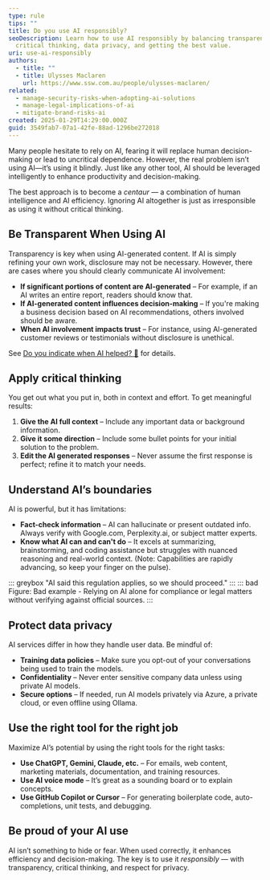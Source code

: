 ```yaml
---
type: rule
tips: ""
title: Do you use AI responsibly?
seoDescription: Learn how to use AI responsibly by balancing transparency,
  critical thinking, data privacy, and getting the best value.
uri: use-ai-responsibly
authors:
  - title: ""
  - title: Ulysses Maclaren
    url: https://www.ssw.com.au/people/ulysses-maclaren/
related:
  - manage-security-risks-when-adopting-ai-solutions
  - manage-legal-implications-of-ai
  - mitigate-brand-risks-ai
created: 2025-01-29T14:29:00.000Z
guid: 3549fab7-07a1-42fe-88ad-1296be272018
---
```

Many people hesitate to rely on AI, fearing it will replace human decision-making or lead to uncritical dependence. However, the real problem isn’t using AI—it’s using it blindly. Just like any other tool, AI should be leveraged intelligently to enhance productivity and decision-making. 

The best approach is to become a *centaur* — a combination of human intelligence and AI efficiency. Ignoring AI altogether is just as irresponsible as using it without critical thinking.

<!--endintro-->

## Be Transparent When Using AI

Transparency is key when using AI-generated content. If AI is simply refining your own work, disclosure may not be necessary. However, there are cases where you should clearly communicate AI involvement:

* **If significant portions of content are AI-generated** – For example, if an AI writes an entire report, readers should know that.
* **If AI-generated content influences decision-making** – If you're making a business decision based on AI recommendations, others involved should be aware.
* **When AI involvement impacts trust** – For instance, using AI-generated customer reviews or testimonials without disclosure is unethical.

See [Do you indicate when AI helped? 🤖](https://www.ssw.com.au/rules/indicate-ai-helped/) for details.

## Apply critical thinking

You get out what you put in, both in context and effort. To get meaningful results:

1. **Give the AI full context** – Include any important data or background information.
2. **Give it some direction** – Include some bullet points for your initial solution to the problem.
3. **Edit the AI generated responses** – Never assume the first response is perfect; refine it to match your needs.

## Understand AI’s boundaries

AI is powerful, but it has limitations:

* **Fact-check information** – AI can hallucinate or present outdated info. Always verify with Google.com, Perplexity.ai, or subject matter experts.
* **Know what AI can and can't do** – It excels at summarizing, brainstorming, and coding assistance but struggles with nuanced reasoning and real-world context. (Note: Capabilities are rapidly advancing, so keep your finger on the pulse).

::: greybox
"AI said this regulation applies, so we should proceed."
:::
::: bad
Figure: Bad example - Relying on AI alone for compliance or legal matters without verifying against official sources.
:::

## Protect data privacy

AI services differ in how they handle user data. Be mindful of:

* **Training data policies** – Make sure you opt-out of your conversations being used to train the models.
* **Confidentiality** – Never enter sensitive company data unless using private AI models.
* **Secure options** – If needed, run AI models privately via Azure, a private cloud, or even offline using Ollama.

## Use the right tool for the right job

Maximize AI’s potential by using the right tools for the right tasks:

* **Use ChatGPT, Gemini, Claude, etc.** – For emails, web content, marketing materials, documentation, and training resources.
* **Use AI voice mode** – It’s great as a sounding board or to explain concepts.
* **Use GitHub Copilot or Cursor** – For generating boilerplate code, auto-completions, unit tests, and debugging.

## Be proud of your AI use

AI isn’t something to hide or fear. When used correctly, it enhances efficiency and decision-making. The key is to use it *responsibly* — with transparency, critical thinking, and respect for privacy.
